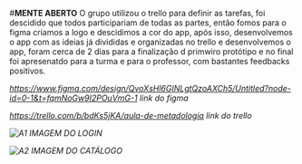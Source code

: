 #**MENTE ABERTO**
O grupo utilizou o trello para definir as tarefas, foi descidido que todos participariam de todas as partes,
então fomos para o figma criamos a logo e descidimos a cor do app, após isso, desenvolvemos o app com as ideias
já divididas e organizadas no trello e desenvolvemos o app, foram cerca de 2 dias para a finalização d primwiro
protótipo e no final foi apresenatdo para a turma e para o professor, com bastantes feedbacks positivos.

*https://www.figma.com/design/QvoXsHl6GINLgtQzoAXCh5/Untitled?node-id=0-1&t=fqmNoGw9I2POuVmG-1*
*link do figma*

*https://trello.com/b/bdKs5jKA/aula-de-metadologia*
*link do trello*



*![A1](https://github.com/user-attachments/assets/8f572397-5809-46df-ba1e-e9a1b5509acb)* *IMAGEM DO LOGIN*


*![A2](https://github.com/user-attachments/assets/16685fc4-a809-4ece-b255-ebed545d2479)* *IMAGEM DO CATÁLOGO*
